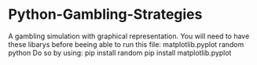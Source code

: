 # Python-Gambling-Strategies
A gambling simulation with graphical representation.
You will need to have these libarys before beeing able to run this file:
matplotlib.pyplot
random python
Do so by using:
pip install random
pip install matplotlib.pyplot

